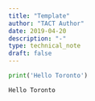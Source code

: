 ```yaml
---
title: "Template"
author: "TACT Author"
date: 2019-04-20
description: "-"
type: technical_note
draft: false
---
```


```python
print('Hello Toronto')
```

    Hello Toronto


